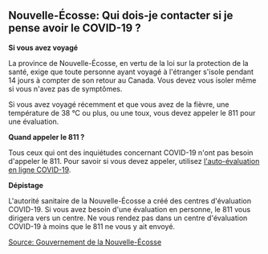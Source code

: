 ## Nouvelle-Écosse: Qui dois-je contacter si je pense avoir le COVID-19 ?

**Si vous avez voyagé**

La province de Nouvelle-Écosse, en vertu de la loi sur la protection de la santé, exige que toute personne ayant voyagé à l'étranger s'isole pendant 14 jours à compter de son retour au Canada. Vous devez vous isoler même si vous n'avez pas de symptômes.

Si vous avez voyagé récemment et que vous avez de la fièvre, une température de 38 °C ou plus, ou une toux, vous devez appeler le 811 pour une évaluation.

**Quand appeler le 811 ?**

Tous ceux qui ont des inquiétudes concernant COVID-19 n'ont pas besoin d'appeler le 811. Pour savoir si vous devez appeler, utilisez [l'auto-évaluation en ligne COVID-19](https://when-to-call-about-covid19.novascotia.ca/en).

**Dépistage**

L'autorité sanitaire de la Nouvelle-Écosse a créé des centres d'évaluation COVID-19. Si vous avez besoin d'une évaluation en personne, le 811 vous dirigera vers un centre. Ne vous rendez pas dans un centre d'évaluation COVID-19 à moins que le 811 ne vous y ait envoyé.

[Source: Gouvernement de la Nouvelle-Écosse](https://novascotia.ca/coronavirus/fr/)
